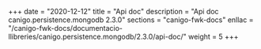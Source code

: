+++
date        = "2020-12-12"
title       = "Api doc"
description = "Api doc canigo.persistence.mongodb 2.3.0"
sections    = "canigo-fwk-docs"
enllac		= "/canigo-fwk-docs/documentacio-llibreries/canigo.persistence.mongodb/2.3.0/api-doc/"
weight		= 5
+++
